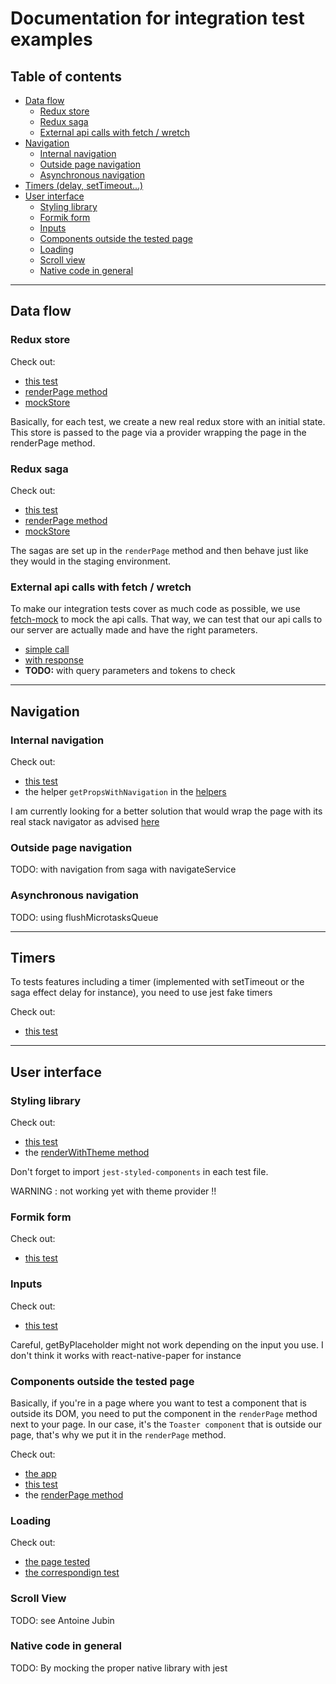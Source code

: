 # Documentation for integration test examples

## Table of contents

- [Data flow](#data-flow)
  - [Redux store](#redux-store)
  - [Redux saga](#redux-saga)
  - [External api calls with fetch / wretch](#external-api-calls-with-fetch-/-wretch)
- [Navigation](#navigation)
  - [Internal navigation](#internal-navigation)
  - [Outside page navigation](#outside-page-navigation)
  - [Asynchronous navigation](#asynchronous-navigation)
- [Timers (delay, setTimeout...)](#timers)
- [User interface](#user-interface)
  - [Styling library](#styling-library)
  - [Formik form](#formik-form)
  - [Inputs](#inputs)
  - [Components outside the tested page](#components-outside-the-tested-page)
  - [Loading](#loading)
  - [Scroll view](#scroll-view)
  - [Native code in general](#native-code-in-general)

---

## Data flow

### Redux store

Check out:

- [this test](../../pages/TodoList/__tests__/TodoList.test.tsx)
- [renderPage method](./helpers.tsx)
- [mockStore](./mockStore.ts)

Basically, for each test, we create a new real redux store with an initial state.
This store is passed to the page via a provider wrapping the page in the renderPage method.

### Redux saga

Check out:

- [this test](../../pages/Subscription/__tests__/Subscription.test.tsx)
- [renderPage method](./helpers.tsx)
- [mockStore](./mockStore.ts)

The sagas are set up in the `renderPage` method and then behave just like they would in the staging environment.

### External api calls with fetch / wretch

To make our integration tests cover as much code as possible, we use [fetch-mock](https://github.com/wheresrhys/fetch-mock) to mock the api calls. That way, we can test that our api calls to our server are actually made and have the right parameters.

- [simple call](../../pages/Subscription/__tests__/Subscription.test.tsx)
- [with response](../../pages/Movies/__tests__/Movies.test.tsx)
- **TODO:** with query parameters and tokens to check

---

## Navigation

### Internal navigation

Check out:

- [this test](../../pages/About/__tests__/About.test.tsx)
- the helper `getPropsWithNavigation` in the [helpers](../../utils/tests/./helpers.tsx)

I am currently looking for a better solution that would wrap the page with its real stack navigator as advised [here](https://www.native-testing-library.com/docs/example-navigation)

### Outside page navigation

TODO: with navigation from saga with navigateService

### Asynchronous navigation

TODO: using flushMicrotasksQueue

---

## Timers

To tests features including a timer (implemented with setTimeout or the saga effect delay for instance), you need to use jest fake timers

Check out:

- [this test](../../pages/Movies/__tests__/Movies.test.tsx)

---

## User interface

### Styling library

Check out:

- [this test](../../pages/Subscription/__tests__/Subscription.test.tsx)
- the [renderWithTheme method](./helpers.tsx)

Don't forget to import `jest-styled-components` in each test file.

WARNING : not working yet with theme provider !!

### Formik form

Check out:

- [this test](../../pages/Subscription/__tests__/Subscription.test.tsx)

### Inputs

Check out:

- [this test](../../pages/Subscription/__tests__/Subscription.test.tsx)

Careful, getByPlaceholder might not work depending on the input you use.
I don't think it works with react-native-paper for instance

### Components outside the tested page

Basically, if you're in a page where you want to test a component that is outside its DOM, you need to put the component in the `renderPage` method next to your page.
In our case, it's the `Toaster component` that is outside our page, that's why we put it in the `renderPage` method.

Check out:

- [the app](../../App.tsx)
- [this test](../../pages/Subscription/__tests__/Subscription.test.tsx)
- the [renderPage method](./helpers.tsx)

### Loading

Check out:

- [the page tested](../../pages/Movies/Movies.tsx)
- [the correspondign test](../../pages/Movies/__tests__/Movies.test.tsx)

### Scroll View

TODO: see Antoine Jubin

### Native code in general

TODO: By mocking the proper native library with jest

